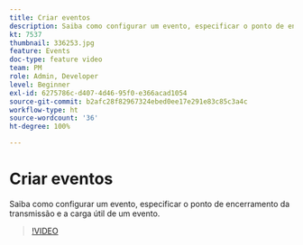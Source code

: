 ```yaml
---
title: Criar eventos
description: Saiba como configurar um evento, especificar o ponto de encerramento da transmissão e a carga útil de um evento.
kt: 7537
thumbnail: 336253.jpg
feature: Events
doc-type: feature video
team: PM
role: Admin, Developer
level: Beginner
exl-id: 6275786c-d407-4d46-95f0-e366acad1054
source-git-commit: b2afc28f82967324ebed0ee17e291e83c85c3a4c
workflow-type: ht
source-wordcount: '36'
ht-degree: 100%

---
```


# Criar eventos

Saiba como configurar um evento, especificar o ponto de encerramento da transmissão e a carga útil de um evento.

>[!VIDEO](https://video.tv.adobe.com/v/336253?quality=12&learn=on)
